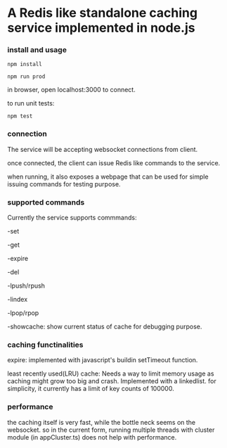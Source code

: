 #  A Redis like standalone caching service implemented in node.js


### install and usage

`npm install`

`npm run prod`

in browser, open localhost:3000 to connect. 

to run unit tests:

`npm test` 


### connection
The service will be accepting websocket connections from client.

once connected, the client can issue Redis like commands to the service.

when running, it also exposes a webpage that can be used for simple issuing commands for testing purpose.


### supported commands
Currently the service supports commmands:

-set

-get

-expire

-del

-lpush/rpush

-lindex

-lpop/rpop

-showcache:  show current status of cache for debugging purpose.

### caching functinalities
expire:  implemented with javascript's buildin setTimeout function.

least recently used(LRU) cache:  Needs a way to limit memory usage as caching might grow too big and crash. Implemented with a linkedlist. for simplicity, it currently has a limit of key counts of 100000.


### performance
the caching itself is very fast, while the bottle neck seems on the websocket. so in the current form, running multiple threads with cluster module (in appCluster.ts) does not help with performance.




